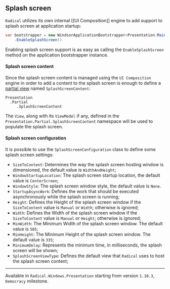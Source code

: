 ## Splash screen

`Radical` utilizes its own internal [[UI Composition]] engine to add support to splash screen at application startup:

```csharp
var bootstrapper = new WindsorApplicationBootstrapper<Presentation.MainView>()
    .EnableSplashScreen()
```

Enabling splash screen support is as easy as calling the `EnableSplashScreen` method on the application bootstrapper instance.

#### Splash screen content

Since the splash screen content is managed using the `UI Composition` engine in order to add a content to the splash screen is enough to define a [partial view](/ui-composition/index.md#automatic-aka-partial-regions) named `SplashScreenContent`:

```
Presentation
  .Partial
     .SplashScreenContent
```

The `View`, along with its `ViewModel` if any, defined in the `Presentation.Partial.SplashScreenContent` namespace will be used to populate the splash screen.

#### Splash screen configuration

It is possible to use the `SplashScreenConfiguration` class to define some splash screen settings:

* `SizeToContent`: Determines the way the splash screen hosting window is dimensioned, the default value is `WidthAndHeight`;
* `WindowStartupLocation`: The splash screen startup location, the default value is `CenterScreen`;
* `WindowStyle`: The splash screen window style, the default value is `None`.
* `StartupAsyncWork`: Defines the work that should be executed asynchronously while the splash screen is running;
* `Height`: Defines the Height of the splash screen window if the `SizeToContent` value is `Manual` or `Width`; otherwise is ignored;
* `Width`: Defines the Width of the splash screen window if the `SizeToContent` value is `Manual` or `Height`; otherwise is ignored;
* `MinWidth`: The Minimum Width of the splash screen window. The default value is `585`;
* `MinHeight`: The Minimum Height of the splash screen window. The default value is `335`;
* `MinimumDelay`: Represents the minimum time, in milliseconds, the splash screen will be shown; 
* `SplashScreenViewType`: Defines the default view that `Radical` uses to host the splash screen content;

------

Available in `Radical.Windows.Presentation` starting from version `1.10.3`, `Democracy` milestone.